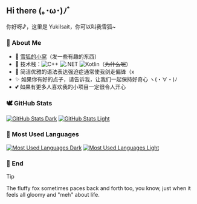 ## Hi there (｡･ω･)ﾉﾞ

你好呀♪，这里是 YukiIsait，你可以叫我雪狐~

### 🎏 About Me

- 🌱 [雪狐的小窝](https://youko.netlify.app/)（发一些有趣的东西）
- 🔭 技术栈：![C++](https://img.shields.io/badge/C++-F34B7D.svg?logo=c%2B%2B&logoColor=white) ![.NET](https://img.shields.io/badge/.NET-512BD4.svg?logo=dotnet&logoColor=white) ![Kotlin](https://img.shields.io/badge/Kotlin-A97BFF.svg?logo=kotlin&logoColor=white)（~~为什么呢~~）
- 🎐 简洁优雅的语法表达强迫症通常使我剑走偏锋（x
- ✨ 如果你有好的点子，请告诉我，让我们一起保持好奇心 ヽ(・∀・)ﾉ
- 💕 如果有更多人喜欢我的小项目一定很令人开心

### 🕊️ GitHub Stats

[![GitHub Stats Dark](https://github-readme-stats.vercel.app/api?username=YukiIsait&show_icons=true&hide_title=true&theme=dracula#gh-dark-mode-only)](https://github.com/YukiIsait#gh-dark-mode-only)
[![GitHub Stats Light](https://github-readme-stats.vercel.app/api?username=YukiIsait&show_icons=true&hide_title=true&theme=shadow_blue#gh-light-mode-only)](https://github.com/YukiIsait#gh-light-mode-only)

### 🚀 Most Used Languages

[![Most Used Languages Dark](https://github-readme-stats.vercel.app/api/top-langs?username=YukiIsait&layout=compact&langs_count=8&size_weight=0.5&count_weight=0.5&hide_title=true&theme=dracula#gh-dark-mode-only)](https://github.com/YukiIsait#gh-dark-mode-only)
[![Most Used Languages Light](https://github-readme-stats.vercel.app/api/top-langs?username=YukiIsait&layout=compact&langs_count=8&size_weight=0.5&count_weight=0.5&hide_title=true&theme=shadow_blue#gh-light-mode-only)](https://github.com/YukiIsait#gh-light-mode-only)

### 🎃 End

> [!TIP]
> The fluffy fox sometimes paces back and forth too, you know, just when it feels all gloomy and "meh" about life.

